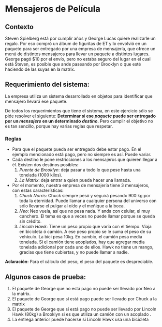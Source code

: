 # Mensajeros de Película
## Contexto

  Steven Spielberg está por cumplir años y George Lucas quiere realizarle un regalo. 
  Por eso compró un álbum de figuritas de ET y lo envolvió en un paquete para ser entregado por una empresa de mensajería, 
  que ofrece un menú de distintos mensajeros para llevar un paquete a distintos lugares. 
  George pagó $10 por el envío, pero no estaba seguro del lugar en el cual está Steven, es posible que ande paseando por Brooklyn 
  o que esté haciendo de las suyas en la matrix. 

## Requerimiento del sistema:  

  La empresa utiliza un sistema desarrollado en objetos para identificar que mensajero llevará ese paquete.
  
 De todos los requerimientos que tiene el sistema, en este ejercicio sólo se pide resolver el siguiente:
  **Determinar si ese _paquete_ puede ser entregado por un _mensajero_ en un determinado _destino_**. 
  Pero cumplir el objetivo no es tan sencillo, porque hay varias reglas que respetar.

### Reglas
  - Para que el paquete pueda ser entregado debe estar pago. En el ejemplo mencionado está pago, pero no siempre es así. Puede variar. 
  - Cada destino le pone restricciones a los mensajeros que quieren llegar a él. Existen dos destinos posibles:
    1. *Puente de Brooklyn*: deja pasar a todo lo que pese hasta una tonelada (1000 kilos).
    2. *La Matrix*: deja entrar a quien pueda hacer una llamada.
 - Por el momento, nuestra empresa de mensajería tiene 3 mensajeros, con estas características:
   1. *Chuck Norris*: Chuck siempre pesó y seguirá pesando 900 kg por toda la eternidad. Puede llamar a cualquier persona del universo con sólo llevarse el pulgar al oído y el meñique a la boca.
   2. *Neo*: Neo vuela, así que no pesa nada. Y anda con celular, el muy canchero. El tema es que a veces no puede llamar porque se queda sin crédito.
   3. *Lincoln Hawk*:  Tiene un peso propio que varía con el tiempo. Viaja en bicicleta ó camión. A ese peso propio se le suma el peso de su vehículo. La bici pesa 10kg. En cambio, el camión pesa media tonelada. Si el camión tiene acoplados, hay que agregar media tonelada adicional por cada uno de ellos. Hawk no tiene un mango, gracias que tiene cubiertas, y no puede llamar a nadie.

**Aclaración:** Para el cálculo del peso, el peso del paquete es despreciable.

## Algunos casos de prueba:
1. El paquete de George que no está pago no puede ser llevado por Neo a la matrix.
2. El paquete de George que sí está pago puede ser llevado por Chuck a la matrix
3. El paquete de George que sí está pago no puede ser llevado por Lincoln Hawk (80kg)  a Brooklyn si es que utiliza un camión con un acoplado .
4. La entrega anterior puede hacerse si Lincoln Hawk usa una bicicleta

